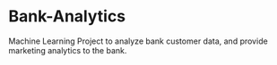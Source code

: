 # Bank-Analytics
Machine Learning Project to analyze bank customer data, and provide marketing analytics to the bank.

